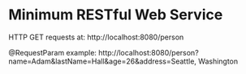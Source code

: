 # Minimum RESTful Web Service

HTTP GET requests at:
http://localhost:8080/person

@RequestParam example:
http://localhost:8080/person?name=Adam&lastName=Hall&age=26&address=Seattle, Washington
